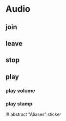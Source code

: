 <!-- Generated Document: Do not edit -->

# Audio

## join

## leave

## stop

## play

### play volume

### play stamp

!!! abstract "Aliases"
    sticker